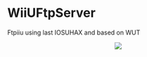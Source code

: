 # WiiUFtpServer
Ftpiiu using last IOSUHAX and based on WUT

<p align="center">
  <img src="resources/WiiUFtpServer.png">
</p>
